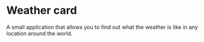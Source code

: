 # Weather card

A small application that allows you to find out what the weather is like in any location around the world.
